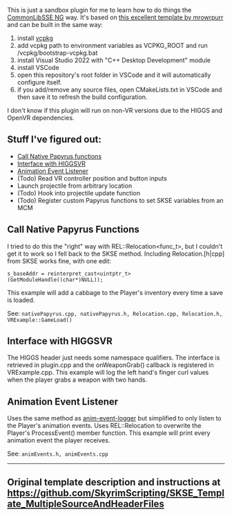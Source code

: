 This is just a sandbox plugin for me to learn how to do things the [CommonLibSSE NG](https://github.com/CharmedBaryon/CommonLibSSE-NG) way. It's based on [this excellent template by mrowrpurr](https://github.com/SkyrimScripting/SKSE_Template_MultipleSourceAndHeaderFiles) and can be built in the same way: 
1. install [vcpkg](https://github.com/microsoft/vcpkg)
2. add vcpkg path to environment variables as VCPKG_ROOT and run /vcpkg/bootstrap-vcpkg.bat
3. install Visual Studio 2022 with "C++ Desktop Development" module
4. install VSCode
5. open this repository's root folder in VSCode and it will automatically configure itself.
6. if you add/remove any source files, open CMakeLists.txt in VSCode and then save it to refresh the build configuration.

I don't know if this plugin will run on non-VR versions due to the HIGGS and OpenVR dependencies.

Stuff I've figured out:
---
- [Call Native Papyrus functions](#call-native-papyrus-functions)
- [Interface with HIGGSVR](#interface-with-higgsvr)
- [Animation Event Listener](#Animation-Event-Listener)
- (Todo) Read VR controller position and button inputs
- Launch projectile from arbitrary location
- (Todo) Hook into projectile update function
- (Todo) Register custom Papyrus functions to set SKSE variables from an MCM

 ## Call Native Papyrus Functions
 I tried to do this the "right" way with REL::Relocation<func_t>, but I couldn't get it to work so I fell back to the SKSE method. Including Relocation.[h|cpp] from SKSE works fine, with one edit:
 ```
 s_baseAddr = reinterpret_cast<uintptr_t>(GetModuleHandle((char*)NULL));
```
This example will add a cabbage to the Player's inventory every time a save is loaded.

See: `nativePapyrus.cpp, nativePapyrus.h, Relocation.cpp, Relocation.h, VRExample::GameLoad()`

## Interface with HIGGSVR
The HIGGS header just needs some namespace qualifiers. The interface is retrieved in plugin.cpp and the onWeaponGrab() callback is registered in VRExample.cpp.
This example will log the left hand's finger curl values when the player grabs a weapon with two hands.

## Animation Event Listener
Uses the same method as [anim-event-logger](https://github.com/hsoju/anim-event-logger/tree/main) but simplified to only listen to the Player's animation events. Uses REL::Relocation to overwrite the Player's ProcessEvent() member function.
This example will print every animation event the player receives.

See: `animEvents.h, animEvents.cpp`

---
## Original template description and instructions at https://github.com/SkyrimScripting/SKSE_Template_MultipleSourceAndHeaderFiles
